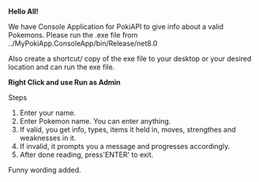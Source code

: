 **Hello All!**

We have Console Application for PokiAPI to give info about a valid Pokemons.
Please run the .exe file from 
../MyPokiApp.ConsoleApp/bin/Release/net8.0

Also create a shortcut/ copy of the exe file to your desktop or your desired location and can run the exe file.

**Right Click and use Run as Admin**

Steps

1. Enter your name.
2. Enter Pokemon name. You can enter anything.
3. If valid, you get info, types, items it held in, moves, strengthes and weaknesses in it.
4. If invalid, it prompts you a message and progresses accordingly.
5. After done reading, press'ENTER' to exit.

Funny wording added.

